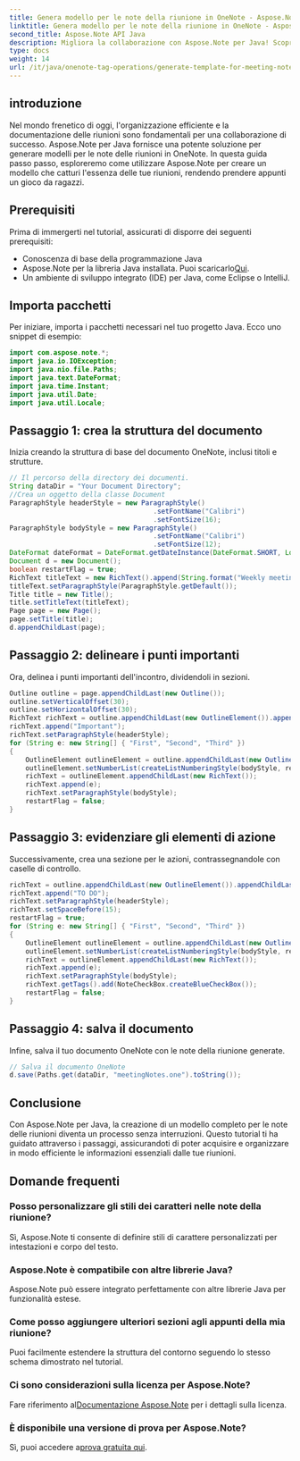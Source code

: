 ```yaml
---
title: Genera modello per le note della riunione in OneNote - Aspose.Note
linktitle: Genera modello per le note della riunione in OneNote - Aspose.Note
second_title: Aspose.Note API Java
description: Migliora la collaborazione con Aspose.Note per Java! Scopri come creare modelli di note di riunione dinamiche passo dopo passo. Scarica subito la libreria!
type: docs
weight: 14
url: /it/java/onenote-tag-operations/generate-template-for-meeting-notes/
---
```

## introduzione
Nel mondo frenetico di oggi, l'organizzazione efficiente e la documentazione delle riunioni sono fondamentali per una collaborazione di successo. Aspose.Note per Java fornisce una potente soluzione per generare modelli per le note delle riunioni in OneNote. In questa guida passo passo, esploreremo come utilizzare Aspose.Note per creare un modello che catturi l'essenza delle tue riunioni, rendendo prendere appunti un gioco da ragazzi.
## Prerequisiti
Prima di immergerti nel tutorial, assicurati di disporre dei seguenti prerequisiti:
- Conoscenza di base della programmazione Java
-  Aspose.Note per la libreria Java installata. Puoi scaricarlo[Qui](https://releases.aspose.com/note/java/).
- Un ambiente di sviluppo integrato (IDE) per Java, come Eclipse o IntelliJ.
## Importa pacchetti
Per iniziare, importa i pacchetti necessari nel tuo progetto Java. Ecco uno snippet di esempio:
```java
import com.aspose.note.*;
import java.io.IOException;
import java.nio.file.Paths;
import java.text.DateFormat;
import java.time.Instant;
import java.util.Date;
import java.util.Locale;
```
## Passaggio 1: crea la struttura del documento
Inizia creando la struttura di base del documento OneNote, inclusi titoli e strutture.
```java
// Il percorso della directory dei documenti.
String dataDir = "Your Document Directory";
//Crea un oggetto della classe Document
ParagraphStyle headerStyle = new ParagraphStyle()
                                    .setFontName("Calibri")
                                    .setFontSize(16);
ParagraphStyle bodyStyle = new ParagraphStyle()
                                    .setFontName("Calibri")
                                    .setFontSize(12);
DateFormat dateFormat = DateFormat.getDateInstance(DateFormat.SHORT, Locale.US);
Document d = new Document();
boolean restartFlag = true;
RichText titleText = new RichText().append(String.format("Weekly meeting %s", dateFormat.format(Date.from(Instant.now()))));
titleText.setParagraphStyle(ParagraphStyle.getDefault());
Title title = new Title();
title.setTitleText(titleText);
Page page = new Page();
page.setTitle(title);
d.appendChildLast(page);
```
## Passaggio 2: delineare i punti importanti
Ora, delinea i punti importanti dell'incontro, dividendoli in sezioni.
```java
Outline outline = page.appendChildLast(new Outline());
outline.setVerticalOffset(30);
outline.setHorizontalOffset(30);
RichText richText = outline.appendChildLast(new OutlineElement()).appendChildLast(new RichText());
richText.append("Important");
richText.setParagraphStyle(headerStyle);
for (String e: new String[] { "First", "Second", "Third" })
{
    OutlineElement outlineElement = outline.appendChildLast(new OutlineElement());
    outlineElement.setNumberList(createListNumberingStyle(bodyStyle, restartFlag));
    richText = outlineElement.appendChildLast(new RichText());
    richText.append(e);
    richText.setParagraphStyle(bodyStyle);
    restartFlag = false;
}
```
## Passaggio 3: evidenziare gli elementi di azione
Successivamente, crea una sezione per le azioni, contrassegnandole con caselle di controllo.
```java
richText = outline.appendChildLast(new OutlineElement()).appendChildLast(new RichText());
richText.append("TO DO");
richText.setParagraphStyle(headerStyle);
richText.setSpaceBefore(15);
restartFlag = true;
for (String e: new String[] { "First", "Second", "Third" })
{
    OutlineElement outlineElement = outline.appendChildLast(new OutlineElement());
    outlineElement.setNumberList(createListNumberingStyle(bodyStyle, restartFlag));
    richText = outlineElement.appendChildLast(new RichText());
    richText.append(e);
    richText.setParagraphStyle(bodyStyle);
    richText.getTags().add(NoteCheckBox.createBlueCheckBox());
    restartFlag = false;
}
```
## Passaggio 4: salva il documento
Infine, salva il tuo documento OneNote con le note della riunione generate.
```java
// Salva il documento OneNote
d.save(Paths.get(dataDir, "meetingNotes.one").toString());
```
## Conclusione
Con Aspose.Note per Java, la creazione di un modello completo per le note delle riunioni diventa un processo senza interruzioni. Questo tutorial ti ha guidato attraverso i passaggi, assicurandoti di poter acquisire e organizzare in modo efficiente le informazioni essenziali dalle tue riunioni.
## Domande frequenti
### Posso personalizzare gli stili dei caratteri nelle note della riunione?
Sì, Aspose.Note ti consente di definire stili di carattere personalizzati per intestazioni e corpo del testo.
### Aspose.Note è compatibile con altre librerie Java?
Aspose.Note può essere integrato perfettamente con altre librerie Java per funzionalità estese.
### Come posso aggiungere ulteriori sezioni agli appunti della mia riunione?
Puoi facilmente estendere la struttura del contorno seguendo lo stesso schema dimostrato nel tutorial.
### Ci sono considerazioni sulla licenza per Aspose.Note?
 Fare riferimento al[Documentazione Aspose.Note](https://reference.aspose.com/note/java/) per i dettagli sulla licenza.
### È disponibile una versione di prova per Aspose.Note?
 Sì, puoi accedere a[prova gratuita qui](https://releases.aspose.com/).